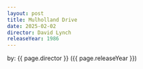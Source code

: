 ```yaml
---
layout: post
title: Mulholland Drive
date: 2025-02-02
director: David Lynch
releaseYear: 1986
---
```


by: {{ page.director }} ({{ page.releaseYear }})


